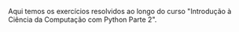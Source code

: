 Aqui temos os exercícios resolvidos ao longo do curso "Introdução à Ciência da Computação com Python Parte 2".
